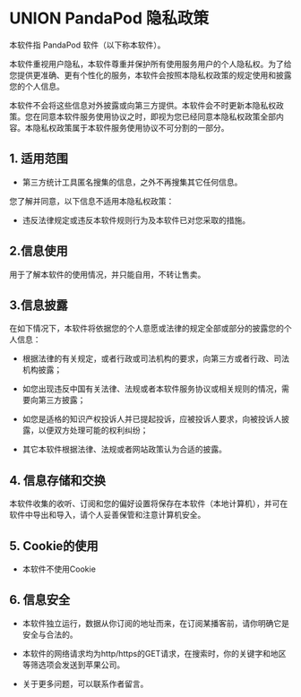 # UNION PandaPod 隐私政策

本软件指 PandaPod 软件（以下称本软件）。

本软件重视用户隐私，本软件尊重并保护所有使用服务用户的个人隐私权。为了给您提供更准确、更有个性化的服务，本软件会按照本隐私权政策的规定使用和披露您的个人信息。

本软件不会将这些信息对外披露或向第三方提供。本软件会不时更新本隐私权政策。您在同意本软件服务使用协议之时，即视为您已经同意本隐私权政策全部内容。本隐私权政策属于本软件服务使用协议不可分割的一部分。

## 1. 适用范围

- 第三方统计工具匿名搜集的信息，之外不再搜集其它任何信息。

您了解并同意，以下信息不适用本隐私权政策：

 - 违反法律规定或违反本软件规则行为及本软件已对您采取的措施。

## 2.信息使用

用于了解本软件的使用情况，并只能自用，不转让售卖。

## 3.信息披露

在如下情况下，本软件将依据您的个人意愿或法律的规定全部或部分的披露您的个人信息：


-  根据法律的有关规定，或者行政或司法机构的要求，向第三方或者行政、司法机构披露；

-  如您出现违反中国有关法律、法规或者本软件服务协议或相关规则的情况，需要向第三方披露；  

-  如您是适格的知识产权投诉人并已提起投诉，应被投诉人要求，向被投诉人披露，以便双方处理可能的权利纠纷；

-  其它本软件根据法律、法规或者网站政策认为合适的披露。 

 
## 4. 信息存储和交换  

本软件收集的收听、订阅和您的偏好设置将保存在本软件（本地计算机），并可在软件中导出和导入，请个人妥善保管和注意计算机安全。

## 5. Cookie的使用 

-  本软件不使用Cookie

## 6. 信息安全  

-  本软件独立运行，数据从你订阅的地址而来，在订阅某播客前，请你明确它是安全与合法的。

-  本软件的网络请求均为http/https的GET请求，在搜索时，你的关键字和地区等筛选项会发送到苹果公司。

-  关于更多问题，可以联系作者留言。
